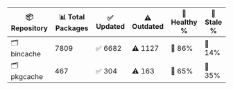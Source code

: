 | 📦 Repository | 📊 Total Packages | ✅ Updated | ⚠️ Outdated | 💚 Healthy % | 🔴 Stale % |
|---------------|-------------------|------------|-------------|-------------|------------|
| 🗂️ bincache | 7809 | ✅ 6682 | ⚠️ 1127 | 💚 86% | 🔴 14% |
| 🗂️ pkgcache | 467 | ✅ 304 | ⚠️ 163 | 💚 65% | 🔴 35% |
